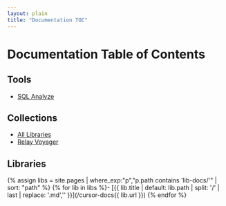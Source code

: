 ```yaml
---
layout: plain
title: "Documentation TOC"
---
```


# Documentation Table of Contents

## Tools
- [SQL Analyze](/cursor-docs/SQL%20Analyze.html)

## Collections
- [All Libraries](/cursor-docs/collections/all.html)
- [Relay Voyager](/cursor-docs/collections/relay-voyager.html)

## Libraries
{% assign libs = site.pages | where_exp:"p","p.path contains 'lib-docs/'" | sort: "path" %}
{% for lib in libs %}- [{{ lib.title | default: lib.path | split: '/' | last | replace: '.md','' }}](/cursor-docs{{ lib.url }})
{% endfor %} 